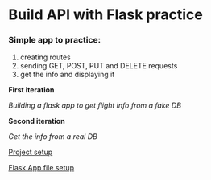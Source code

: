 # Build API with Flask practice

### Simple app to practice:
1. creating routes
2. sending GET, POST, PUT and DELETE requests
3. get the info and displaying it

**First iteration**

*Building a flask app to get flight info from a fake DB*

**Second iteration**

*Get the info from a real DB*

[Project setup](/steps_setup.md)

[Flask App file setup](/steps_route.md)

